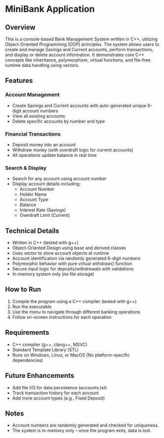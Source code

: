 # MiniBank Application
## Overview
This is a console-based Bank Management System written in C++, utilizing Object-Oriented Programming (OOP) principles. The system allows users to create and manage Savings and Current accounts, perform transactions, and display or delete account information.
It demonstrates core C++ concepts like inheritance, polymorphism, virtual functions, and file-free runtime data handling using vectors.
## Features
### Account Management
- Create Savings and Current accounts with auto-generated unique 6-digit account numbers
- View all existing accounts
- Delete specific accounts by number and type
### Financial Transactions
- Deposit money into an account
- Withdraw money (with overdraft logic for current accounts)
- All operations update balance in real time
### Search & Display
- Search for any account using account number
- Display account details including:
  - Account Number
  - Holder Name
  - Account Type
  - Balance
  - Interest Rate (Savings)
  - Overdraft Limit (Current)
## Technical Details
- Written in C++ (tested with g++)
- Object-Oriented Design using base and derived classes
- Uses vector to store account objects at runtime
- Account identification via randomly generated 6-digit numbers
- Polymorphic behavior with pure virtual withdraw() function
- Secure input logic for deposits/withdrawals with validations
- In-memory system only (no file storage)
## How to Run
1. Compile the program using a C++ compiler (tested with g++)
2. Run the executable
3. Use the menu to navigate through different banking operations
4. Follow on-screen instructions for each operation
## Requirements
- C++ compiler (g++, clang++, MSVC)
- Standard Template Library (STL)
- Runs on Windows, Linux, or MacOS (No platform-specific dependencies)
## Future Enhancements
- Add file I/O for data persistence (accounts.txt)
- Track transaction history for each account
- Add more account types (e.g., Fixed Deposit)
## Notes
- Account numbers are randomly generated and checked for uniqueness.
- The system is in-memory only – once the program exits, data is lost.
